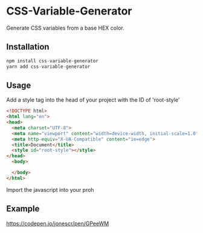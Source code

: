 # CSS-Variable-Generator
Generate CSS variables from a base HEX color.

## Installation

```js
npm install css-variable-generator
yarn add css-variable-generator
```

## Usage
Add a style tag into the head of your project with the ID of 'root-style'

```HTML
<!DOCTYPE html>
<html lang="en">
<head>
  <meta charset="UTF-8">
  <meta name="viewport" content="width=device-width, initial-scale=1.0">
  <meta http-equiv="X-UA-Compatible" content="ie=edge">
  <title>Document</title>
  <style id="root-style"></style>
</head>
  <body>

  </body>
</html>
```

Import the javascript into your proh

## Example
https://codepen.io/jonescr/pen/GPeeWM

